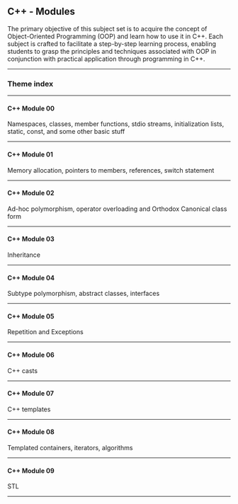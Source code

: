 
<!-- ABOUT THE PROJECT -->
## C++ - Modules

The primary objective of this subject set is to acquire the concept of Object-Oriented Programming (OOP) and learn how to use it in C++. Each subject is crafted to facilitate a step-by-step learning process, enabling students to grasp the principles and techniques associated with OOP in conjunction with practical application through programming in C++.

---  

### Theme index  

--- 

#### C++ Module 00  
Namespaces, classes, member functions, stdio streams, initialization lists, static, const, and some other basic
stuff

--- 

#### C++ Module 01
Memory allocation, pointers to members, references, switch statement

--- 

#### C++ Module 02
Ad-hoc polymorphism, operator overloading and Orthodox Canonical class form

--- 

#### C++ Module 03
Inheritance

--- 

#### C++ Module 04
Subtype polymorphism, abstract classes, interfaces

--- 

#### C++ Module 05
Repetition and Exceptions

--- 

#### C++ Module 06
C++ casts

--- 

#### C++ Module 07
C++ templates

--- 

#### C++ Module 08
Templated containers, iterators, algorithms

--- 


#### C++ Module 09
STL

--- 






